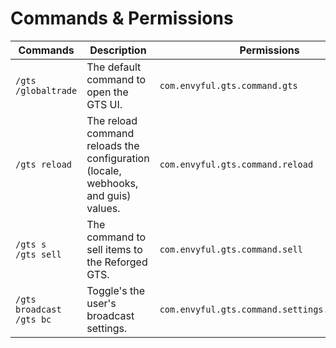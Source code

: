 # Commands & Permissions

| Commands                                                   | Description                                                                       | Permissions                                   |
| ---------------------------------------------------------- | --------------------------------------------------------------------------------- | --------------------------------------------- |
| <p><code>/gts</code><br/><code>/globaltrade</code></p>      | The default command to open the GTS UI.                                           | `com.envyful.gts.command.gts`                 |
| `/gts reload`                                              | The reload command reloads the configuration (locale, webhooks, and guis) values. | `com.envyful.gts.command.reload`              |
| <p><code>/gts s</code><br/><code>/gts sell</code></p>       | The command to sell items to the Reforged GTS.                                    | `com.envyful.gts.command.sell`                |
| <p><code>/gts broadcast</code><br/><code>/gts bc</code></p> | Toggle's the user's broadcast settings.                                           | `com.envyful.gts.command.settings.broadcasts` |
